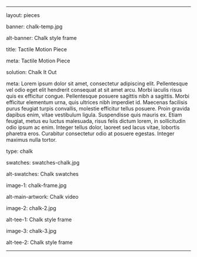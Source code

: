 ---

layout: pieces

banner: chalk-temp.jpg

alt-banner: Chalk style frame

title: Tactile Motion Piece

meta: Tactile Motion Piece

solution: Chalk It Out

meta: Lorem ipsum dolor sit amet, consectetur adipiscing elit. Pellentesque vel odio eget elit hendrerit consequat at sit amet arcu. Morbi iaculis risus quis ex efficitur congue. Pellentesque posuere sagittis nibh a sagittis. Morbi efficitur elementum urna, quis ultrices nibh imperdiet id. Maecenas facilisis purus feugiat turpis convallis, molestie efficitur tellus posuere. Proin gravida dapibus enim, vitae vestibulum ligula. Suspendisse quis mauris ex. Etiam feugiat, metus eu luctus malesuada, risus felis dictum lorem, in sollicitudin odio ipsum ac enim. Integer tellus dolor, laoreet sed lacus vitae, lobortis pharetra eros. Curabitur consectetur odio at posuere egestas. Integer maximus nulla tortor.

type: chalk

swatches: swatches-chalk.jpg

alt-swatches: Chalk swatches

image-1: chalk-frame.jpg

alt-main-artwork: Chalk video

image-2: chalk-2.jpg

alt-tee-1: Chalk style frame

image-3: chalk-3.jpg

alt-tee-2: Chalk style frame

---